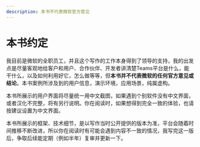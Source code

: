 ```yaml
---
description: 本书不代表微软官方意见
---
```


# 本书约定

我目前是微软的全职员工，并且这个写作的工作本身得到了领导的支持，我的出发点是尽量客观地给客户和用户、合作伙伴、开发者讲清楚Teams平台是什么，能干什么，以及如何利用好它，怎么做等等，但**本书并不代表微软的任何官方意见或结论**。本书案例所涉及到的用户信息，演示环境，应用场景，纯属虚构。

本书所展示的用户界面将尽量统一用中文截图，如果遇到个别软件没有中文界面，或者汉化不完整，将有另行说明。你在阅读时，如果想得到完全一致的体验，也请按建议设置为中文界面。

本书所展示的框架、技术细节，是以写作当时公开提供的版本为准，平台会随着时间推移不断改进，所以你在阅读时有可能会遇到内容不一致的情况，我写完这一版后，争取后续能定期（例如半年）复审并更新一下。



